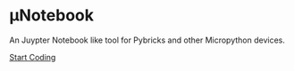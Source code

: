 # µNotebook
An Juypter Notebook like tool for Pybricks and other Micropython devices.

<a class="button-link" href="//unotebook.org/code">Start Coding</a>

